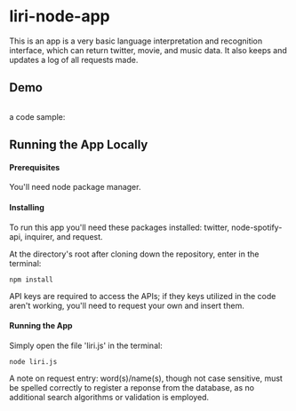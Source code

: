 # liri-node-app

This is an app is a very basic language interpretation and recognition interface, which can return twitter, movie, and music data.  It also keeps and updates a log of all requests made.  


## Demo

![]()

a code sample:
![]()


## Running the App Locally

#### Prerequisites

You'll need node package manager. 


#### Installing

To run this app you'll need these packages installed:  twitter, node-spotify-api, inquirer, and request.  

At the directory's root after cloning down the repository, enter in the terminal:

```
npm install 
```

API keys are required to access the APIs;  if they keys utilized in the code aren't working, you'll need to request your own and insert them.  


#### Running the App

Simply open the file 'liri.js' in the terminal:
```
node liri.js
```  
A note on request entry: word(s)/name(s), though not case sensitive, must be spelled correctly to register a reponse from the database, as no additional search algorithms or validation is employed.